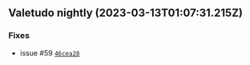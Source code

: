 ## Valetudo nightly (2023-03-13T01:07:31.215Z)

### Fixes

- issue #59 [`46cea28`](https://github.com/congatudo/Congatudo/commit/46cea28f22356ebfc6a4ddf6cbfb177e95e64efd)
